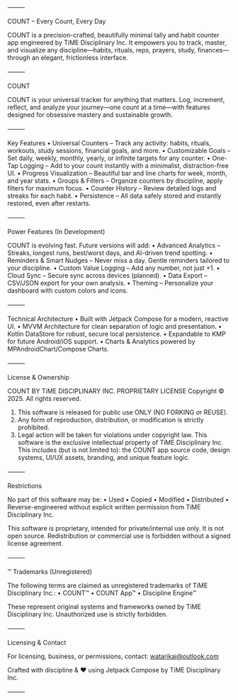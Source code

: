 ⸻

COUNT – Every Count, Every Day

COUNT is a precision-crafted, beautifully minimal tally and habit counter app engineered by TiME Disciplinary Inc.
It empowers you to track, master, and visualize any discipline—habits, rituals, reps, prayers, study, finances—through an elegant, frictionless interface.

⸻

COUNT

COUNT is your universal tracker for anything that matters. Log, increment, reflect, and analyze your journey—one count at a time—with features designed for obsessive mastery and sustainable growth.

⸻

Key Features
•	Universal Counters – Track any activity: habits, rituals, workouts, study sessions, financial goals, and more.
•	Customizable Goals – Set daily, weekly, monthly, yearly, or infinite targets for any counter.
•	One-Tap Logging – Add to your count instantly with a minimalist, distraction-free UI.
•	Progress Visualization – Beautiful bar and line charts for week, month, and year stats.
•	Groups & Filters – Organize counters by discipline, apply filters for maximum focus.
•	Counter History – Review detailed logs and streaks for each habit.
•	Persistence – All data safely stored and instantly restored, even after restarts.

⸻

Power Features (In Development)

COUNT is evolving fast. Future versions will add:
•	Advanced Analytics – Streaks, longest runs, best/worst days, and AI-driven trend spotting.
•	Reminders & Smart Nudges – Never miss a day. Gentle reminders tailored to your discipline.
•	Custom Value Logging – Add any number, not just +1.
•	Cloud Sync – Secure sync across devices (planned).
•	Data Export – CSV/JSON export for your own analysis.
•	Theming – Personalize your dashboard with custom colors and icons.

⸻

Technical Architecture
•	Built with Jetpack Compose for a modern, reactive UI.
•	MVVM Architecture for clean separation of logic and presentation.
•	Kotlin DataStore for robust, secure local persistence.
•	Expandable to KMP for future Android/iOS support.
•	Charts & Analytics powered by MPAndroidChart/Compose Charts.

⸻

License & Ownership

COUNT BY TiME DISCIPLINARY INC. PROPRIETARY LICENSE
Copyright © 2025. All rights reserved.
1.	This software is released for public use ONLY (NO FORKING or REUSE).
2.	Any form of reproduction, distribution, or modification is strictly prohibited.
3.	Legal action will be taken for violations under copyright law.
This software is the exclusive intellectual property of TiME Disciplinary Inc. This includes (but is not limited to):
the COUNT app source code, design systems, UI/UX assets, branding, and unique feature logic.

⸻

Restrictions

No part of this software may be:
•	Used
•	Copied
•	Modified
•	Distributed
•	Reverse-engineered
without explicit written permission from TiME Disciplinary Inc.

This software is proprietary, intended for private/internal use only. It is not open source. Redistribution or commercial use is forbidden without a signed license agreement.

⸻

™ Trademarks (Unregistered)

The following terms are claimed as unregistered trademarks of TiME Disciplinary Inc.:
•	COUNT™
•	COUNT App™
•	Discipline Engine™

These represent original systems and frameworks owned by TiME Disciplinary Inc. Unauthorized use is strictly forbidden.

⸻

Licensing & Contact

For licensing, business, or permissions, contact:
watarikai@outlook.com

Crafted with discipline & ❤️ using Jetpack Compose by TiME Disciplinary Inc.

⸻
